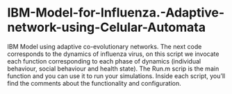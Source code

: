 # IBM-Model-for-Influenza.-Adaptive-network-using-Celular-Automata
IBM Model using adaptive co-evolutionary networks.
The next code corresponds to the dynamics of influenza virus, on this script we invocate each function corresponding to each phase of dynamics (individual behaviour, social behaviour and health state).
The Run.m scrip is the main function and you can use it to run your simulations. Inside each script, you’ll find the comments about the functionality and configuration.


